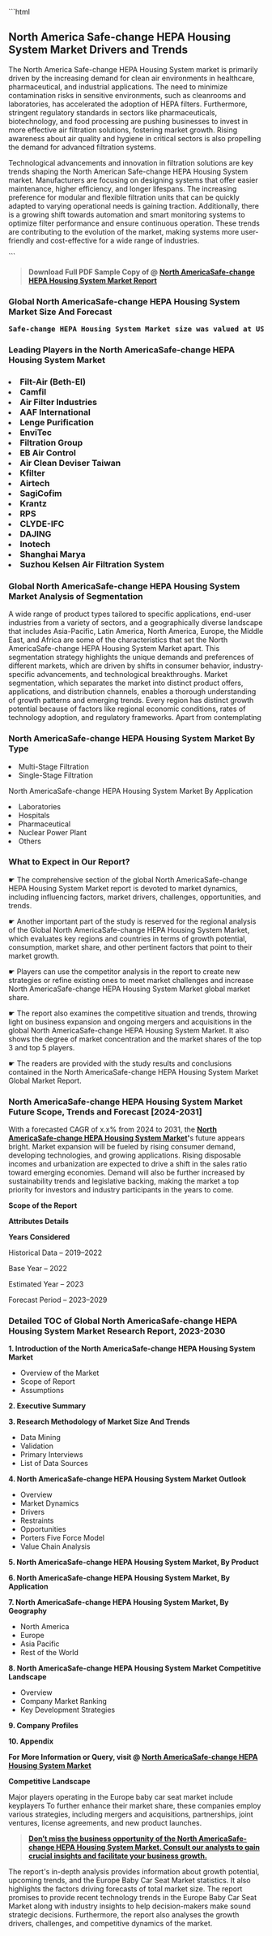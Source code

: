 <p>```html<h2>North America Safe-change HEPA Housing System Market Drivers and Trends</h2><p>The North America Safe-change HEPA Housing System market is primarily driven by the increasing demand for clean air environments in healthcare, pharmaceutical, and industrial applications. The need to minimize contamination risks in sensitive environments, such as cleanrooms and laboratories, has accelerated the adoption of HEPA filters. Furthermore, stringent regulatory standards in sectors like pharmaceuticals, biotechnology, and food processing are pushing businesses to invest in more effective air filtration solutions, fostering market growth. Rising awareness about air quality and hygiene in critical sectors is also propelling the demand for advanced filtration systems.</p><p>Technological advancements and innovation in filtration solutions are key trends shaping the North American Safe-change HEPA Housing System market. Manufacturers are focusing on designing systems that offer easier maintenance, higher efficiency, and longer lifespans. The increasing preference for modular and flexible filtration units that can be quickly adapted to varying operational needs is gaining traction. Additionally, there is a growing shift towards automation and smart monitoring systems to optimize filter performance and ensure continuous operation. These trends are contributing to the evolution of the market, making systems more user-friendly and cost-effective for a wide range of industries.</p>```</p><blockquote id="" class=""><strong>Download Full PDF Sample Copy of @&nbsp;<a href="https://www.verifiedmarketreports.com/download-sample/?rid=316122&utm_source=GitHub-Jan&utm_medium=264" target="_blank">North AmericaSafe-change HEPA Housing System Market Report</a>&nbsp;&nbsp;</strong></blockquote><h3 id="" class=""><strong>Global&nbsp;North AmericaSafe-change HEPA Housing System Market Size And Forecast</strong></h3><pre class="reader-text-block__code-block"><strong>Safe-change HEPA Housing System Market size was valued at USD 1.25 Billion in 2022 and is projected to reach USD 2.15 Billion by 2030, growing at a CAGR of 7.6% from 2024 to 2030.</strong></pre><h3 id="" class="">Leading Players in the&nbsp;North AmericaSafe-change HEPA Housing System Market</h3><h3 class=""></Li><Li>Filt-Air (Beth-El)</Li><Li> Camfil</Li><Li> Air Filter Industries</Li><Li> AAF International</Li><Li> Lenge Purification</Li><Li> EnviTec</Li><Li> Filtration Group</Li><Li> EB Air Control</Li><Li> Air Clean Deviser Taiwan</Li><Li> Kfilter</Li><Li> Airtech</Li><Li> SagiCofim</Li><Li> Krantz</Li><Li> RPS</Li><Li> CLYDE-IFC</Li><Li> DAJING</Li><Li> Inotech</Li><Li> Shanghai Marya</Li><Li> Suzhou Kelsen Air Filtration System</h3><h3 id="" class="">Global&nbsp;North AmericaSafe-change HEPA Housing System Market Analysis of Segmentation</h3><p id="" class="">A wide range of product types tailored to specific applications, end-user industries from a variety of sectors, and a geographically diverse landscape that includes Asia-Pacific, Latin America, North America, Europe, the Middle East, and Africa are some of the characteristics that set the North AmericaSafe-change HEPA Housing System Market apart. This segmentation strategy highlights the unique demands and preferences of different markets, which are driven by shifts in consumer behavior, industry-specific advancements, and technological breakthroughs. Market segmentation, which separates the market into distinct product offers, applications, and distribution channels, enables a thorough understanding of growth patterns and emerging trends. Every region has distinct growth potential because of factors like regional economic conditions, rates of technology adoption, and regulatory frameworks. Apart from contemplating</p><h3 id="" class="">North AmericaSafe-change HEPA Housing System Market&nbsp;By Type</h3><p></Li><Li>Multi-Stage Filtration</Li><Li> Single-Stage Filtration</p><div class="" data-test-id=""><p>North AmericaSafe-change HEPA Housing System Market&nbsp;By Application</p></div><p class=""></Li><Li>Laboratories</Li><Li> Hospitals</Li><Li> Pharmaceutical</Li><Li> Nuclear Power Plant</Li><Li> Others</p><div class="" data-test-id=""><h3><span class="">What to Expect in Our Report?</span></h3></div><div class="" data-test-id=""><p><span class="">☛ The comprehensive section of the global North AmericaSafe-change HEPA Housing System Market report is devoted to market dynamics, including influencing factors, market drivers, challenges, opportunities, and trends.</span></p></div><div class="" data-test-id=""><p><span class="">☛ Another important part of the study is reserved for the regional analysis of the Global North AmericaSafe-change HEPA Housing System Market, which evaluates key regions and countries in terms of growth potential, consumption, market share, and other pertinent factors that point to their market growth.</span></p></div><div class="" data-test-id=""><p><span class="">☛ Players can use the competitor analysis in the report to create new strategies or refine existing ones to meet market challenges and increase North AmericaSafe-change HEPA Housing System Market global market share.</span></p></div><div class="" data-test-id=""><p><span class="">☛ The report also examines the competitive situation and trends, throwing light on business expansion and ongoing mergers and acquisitions in the global North AmericaSafe-change HEPA Housing System Market. It also shows the degree of market concentration and the market shares of the top 3 and top 5 players.</span></p></div><div class="" data-test-id=""><p><span class="">☛ The readers are provided with the study results and conclusions contained in the North AmericaSafe-change HEPA Housing System Market Global Market Report.</span></p></div><div class="" data-test-id=""><h3><span class="">North AmericaSafe-change HEPA Housing System Market Future Scope, Trends and Forecast [2024-2031]</span></h3></div><div class="" data-test-id=""><p><span class="">With a forecasted CAGR of x.x% from 2024 to 2031, the <strong><a href="https://www.verifiedmarketreports.com/download-sample/?rid=316122&utm_source=GitHub-Jan&utm_medium=264" target="_blank">North AmericaSafe-change HEPA Housing System Market</a>'</strong>s future appears bright. Market expansion will be fueled by rising consumer demand, developing technologies, and growing applications. Rising disposable incomes and urbanization are expected to drive a shift in the sales ratio toward emerging economies. Demand will also be further increased by sustainability trends and legislative backing, making the market a top priority for investors and industry participants in the years to come.</span></p><p id="ember66" class="ember-view reader-text-block__paragraph"><strong>Scope of the Report</strong></p><p id="ember67" class="ember-view reader-text-block__paragraph"><strong>Attributes Details</strong></p><p id="ember68" class="ember-view reader-text-block__paragraph"><strong>Years Considered</strong></p><p id="ember69" class="ember-view reader-text-block__paragraph">Historical Data &ndash; 2019&ndash;2022</p><p id="ember70" class="ember-view reader-text-block__paragraph">Base Year &ndash; 2022</p><p id="ember71" class="ember-view reader-text-block__paragraph">Estimated Year &ndash; 2023</p><p id="ember72" class="ember-view reader-text-block__paragraph">Forecast Period &ndash; 2023&ndash;2029</p></div><h3 id="" class="">Detailed TOC of Global North AmericaSafe-change HEPA Housing System Market Research Report, 2023-2030</h3><p id="" class=""><strong>1. Introduction of the North AmericaSafe-change HEPA Housing System Market</strong></p><ul><li>Overview of the Market</li><li>Scope of Report</li><li>Assumptions</li></ul><p id="" class=""><strong>2. Executive Summary</strong></p><p id="" class=""><strong>3. Research Methodology of Market Size And Trends</strong></p><ul><li>Data Mining</li><li>Validation</li><li>Primary Interviews</li><li>List of Data Sources</li></ul><p id="" class=""><strong>4. North AmericaSafe-change HEPA Housing System Market Outlook</strong></p><ul><li>Overview</li><li>Market Dynamics</li><li>Drivers</li><li>Restraints</li><li>Opportunities</li><li>Porters Five Force Model</li><li>Value Chain Analysis</li></ul><p id="" class=""><strong>5. North AmericaSafe-change HEPA Housing System Market, By Product</strong></p><p id="" class=""><strong>6. North AmericaSafe-change HEPA Housing System Market, By Application</strong></p><p id="" class=""><strong>7. North AmericaSafe-change HEPA Housing System Market, By Geography</strong></p><ul><li>North America</li><li>Europe</li><li>Asia Pacific</li><li>Rest of the World</li></ul><p id="" class=""><strong>8. North AmericaSafe-change HEPA Housing System Market Competitive Landscape</strong></p><ul><li>Overview</li><li>Company Market Ranking</li><li>Key Development Strategies</li></ul><p id="" class=""><strong>9. Company Profiles</strong></p><p id="" class=""><strong>10. Appendix</strong></p><p><strong>For More Information or Query, visit&nbsp;@ <a href="https://www.verifiedmarketreports.com/product/safe-change-hepa-housing-system-market/" target="_blank">North AmericaSafe-change HEPA Housing System Market</a></strong></p><p id="ember61" class="ember-view reader-text-block__paragraph"><strong>Competitive Landscape</strong></p><p id="ember62" class="ember-view reader-text-block__paragraph">Major players operating in the Europe baby car seat market include keyplayers To further enhance their market share, these companies employ various strategies, including mergers and acquisitions, partnerships, joint ventures, license agreements, and new product launches.</p><blockquote id="ember63" class="ember-view reader-text-block__blockquote"><strong><a href="https://www.verifiedmarketreports.com/download-sample/?rid=316122&utm_source=GitHub-Jan&utm_medium=264" target="_blank">Don&rsquo;t miss the business opportunity of the North AmericaSafe-change HEPA Housing System Market. Consult our analysts to gain crucial insights and facilitate your business growth.</a></strong></blockquote><p id="ember64" class="ember-view reader-text-block__paragraph">The report's in-depth analysis provides information about growth potential, upcoming trends, and the Europe Baby Car Seat Market statistics. It also highlights the factors driving forecasts of total market size. The report promises to provide recent technology trends in the Europe Baby Car Seat Market along with industry insights to help decision-makers make sound strategic decisions. Furthermore, the report also analyses the growth drivers, challenges, and competitive dynamics of the market.</p><p class="ember-view reader-text-block__paragraph"><strong><!--FAQs about Safe-change HEPA Housing System Market1. What is a Safe-change HEPA Housing System?2. What are the key features of a Safe-change HEPA Housing System?3. What are the primary applications of Safe-change HEPA Housing Systems?4. What is the current market size of the Safe-change HEPA Housing System market?5. What are the expected growth trends for the Safe-change HEPA Housing System market in the next 5 years?6. What are the major factors driving the growth of the Safe-change HEPA Housing System market?7. What are the challenges faced by the Safe-change HEPA Housing System market?8. Who are the key players in the Safe-change HEPA Housing System market?9. What are the key regions driving the demand for Safe-change HEPA Housing Systems?10. What are the key regulations impacting the Safe-change HEPA Housing System market?11. How is the competitive landscape of the Safe-change HEPA Housing System market?12. What are the key technological advancements in the Safe-change HEPA Housing System market?13. How is the Safe-change HEPA Housing System market segmented by type?14. How is the Safe-change HEPA Housing System market segmented by application?15. What are the opportunities for investment in the Safe-change HEPA Housing System market?16. What are the key market entry strategies for new players in the Safe-change HEPA Housing System market?17. What are the potential risks for investors in the Safe-change HEPA Housing System market?18. What are the key trends shaping the Safe-change HEPA Housing System market?19. How is the Safe-change HEPA Housing System market impacted by the COVID-19 pandemic?20. What is the outlook for the Safe-change HEPA Housing System market in the next decade? --></strong></p>
